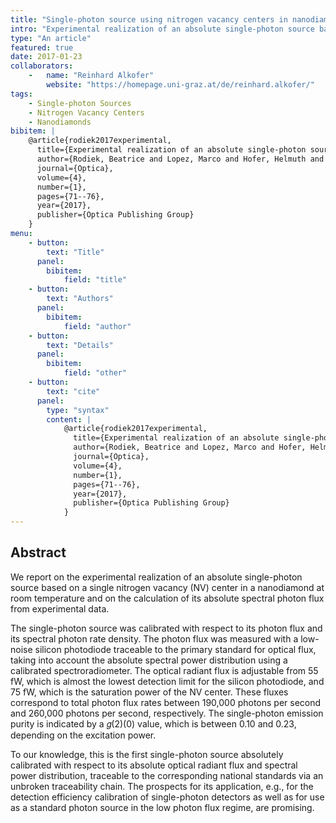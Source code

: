 ```yaml
---
title: "Single-photon source using nitrogen vacancy centers in nanodiamonds"
intro: "Experimental realization of an absolute single-photon source based on a single nitrogen vacancy center in a nanodiamond!"
type: "An article"
featured: true
date: 2017-01-23
collaborators:
    -   name: "Reinhard Alkofer"
        website: "https://homepage.uni-graz.at/de/reinhard.alkofer/"
tags:
    - Single-photon Sources
    - Nitrogen Vacancy Centers
    - Nanodiamonds
bibitem: |
    @article{rodiek2017experimental,
      title={Experimental realization of an absolute single-photon source based on a single nitrogen vacancy center in a nanodiamond},
      author={Rodiek, Beatrice and Lopez, Marco and Hofer, Helmuth and Porrovecchio, Geiland and Smid, Marek and Chu, Xiao-Liu and Gotzinger, Stephan and Sandoghdar, Vahid and Lindner, Sarah and Becher, Christoph and others},
      journal={Optica},
      volume={4},
      number={1},
      pages={71--76},
      year={2017},
      publisher={Optica Publishing Group}
    }
menu:
    - button:
        text: "Title"
      panel:
        bibitem:
            field: "title"
    - button:
        text: "Authors"
      panel:
        bibitem:
            field: "author"
    - button:
        text: "Details"
      panel:
        bibitem:
            field: "other"
    - button:
        text: "cite"
      panel:
        type: "syntax"
        content: |
            @article{rodiek2017experimental,
              title={Experimental realization of an absolute single-photon source based on a single nitrogen vacancy center in a nanodiamond},
              author={Rodiek, Beatrice and Lopez, Marco and Hofer, Helmuth and Porrovecchio, Geiland and Smid, Marek and Chu, Xiao-Liu and Gotzinger, Stephan and Sandoghdar, Vahid and Lindner, Sarah and Becher, Christoph and others},
              journal={Optica},
              volume={4},
              number={1},
              pages={71--76},
              year={2017},
              publisher={Optica Publishing Group}
            }
---
```


## Abstract


We report on the experimental realization of an absolute single-photon source based on a single nitrogen vacancy (NV) center in a nanodiamond at room temperature and on the calculation of its absolute spectral photon flux from experimental data.

The single-photon source was calibrated with respect to its photon flux and its spectral photon rate density.
The photon flux was measured with a low-noise silicon photodiode traceable to the primary standard for optical flux, taking into account the absolute spectral power distribution using a calibrated spectroradiometer.
The optical radiant flux is adjustable from 55 fW, which is almost the lowest detection limit for the silicon photodiode, and 75 fW, which is the saturation power of the NV center. These fluxes correspond to total photon flux rates between 190,000 photons per second and 260,000 photons per second, respectively. The single-photon emission purity is indicated by a 𝑔(2)(0) value, which is between 0.10 and 0.23, depending on the excitation power.

To our knowledge, this is the first single-photon source absolutely calibrated with respect to its absolute optical radiant flux and spectral power distribution, traceable to the corresponding national standards via an unbroken traceability chain. The prospects for its application, e.g., for the detection efficiency calibration of single-photon detectors as well as for use as a standard photon source in the low photon flux regime, are promising.
